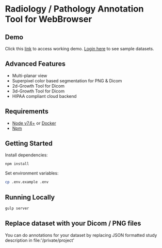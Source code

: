 # Radiology / Pathology Annotation Tool for WebBrowser

## Demo
Click this [link](https://app.trainingdata.io/v1/radiology/?task=69&project=29) to access working demo. 
[Login here](https://app.trainingdata.io/v1/td/login) to see sample datasets.

## Advanced Features
  - Multi-planar view
  - Superpixel color based segmentation for PNG & Dicom
  - 2d-Growth Tool for Dicom
  - 3d-Growth Tool for Dicom
  - HIPAA compliant cloud backend

## Requirements

 - [Node v7.6+](https://nodejs.org/en/download/current/) or [Docker](https://www.docker.com/)
 - [Npm](https://www.npmjs.com/)

## Getting Started

Install dependencies:
```bash
npm install
```

Set environment variables:

```bash
cp .env.example .env
```

## Running Locally

```bash
gulp server
```
## Replace dataset with your Dicom / PNG files
You can do annotations for your dataset by replacing JSON formatted study description in file:'/private/project' 

